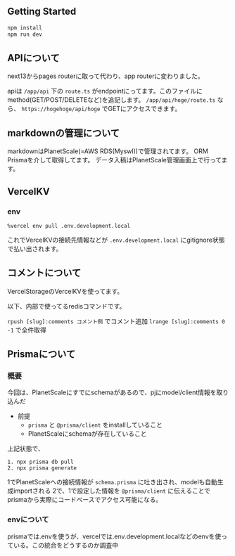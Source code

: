 ## Getting Started

```bash
npm install
npm run dev
```

## APIについて

next13からpages routerに取って代わり、app routerに変わりました。

apiは `/app/api` 下の `route.ts` がendpointにってます。このファイルにmethod(GET/POST/DELETEなど)を追記します。
`/app/api/hoge/route.ts` なら、 `https://hogehoge/api/hoge` でGETにアクセスできます。

## markdownの管理について

markdownはPlanetScale(=AWS RDS(Myswl))で管理されてます。
ORM Prismaを介して取得してます。
データ入稿はPlanetScale管理画面上で行ってます。

## VercelKV

### env

```
%vercel env pull .env.development.local
```

これでVercelKVの接続先情報などが `.env.development.local` にgitignore状態で払い出されます。

## コメントについて

VercelStorageのVercelKVを使ってます。

以下、内部で使ってるredisコマンドです。

`rpush [slug]:comments コメント例` でコメント追加
`lrange [slug]:comments 0 -1` で全件取得


## Prismaについて

### 概要

今回は、PlanetScaleにすでにschemaがあるので、pjにmodel/client情報を取り込んだ

- 前提
  - `prisma` と `@prisma/client` をinstallしていること
  - PlanetScaleにschemaが存在していること

上記状態で、

```
1. npx prisma db pull
2. npx prisma generate
```

1でPlanetScaleへの接続情報が `schema.prisma` に吐き出され、modelも自動生成importされる
2で、1で設定した情報を `@prisma/client` に伝えることでprismaから実際にコードベースでアクセス可能になる。

### envについて

prismaでは.envを使うが、vercelでは.env.development.localなどのenvを使っている。この統合をどうするのか調査中

